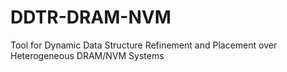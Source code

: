 # DDTR-DRAM-NVM
Tool for Dynamic Data Structure Refinement and Placement over Heterogeneous DRAM/NVM Systems
